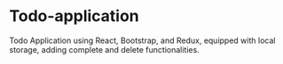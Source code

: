 # Todo-application
Todo Application using React, Bootstrap, and Redux, equipped with local storage, adding complete and delete functionalities.
